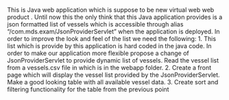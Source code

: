 
This is Java web application which is suppose to be new virtual web web product .
Until now this the only think that this Java application provides is a json 
formatted list of vessels which is accessible through alias 
 “/com.mds.exam/JsonProviderServlet” when the application is deployed. In order to 
 improve the look and feel of the list we need the following:
      1. This list which is provide by this application is hard coded in the java 
         code. In order to make our application more flexible propose a change of 
         JsonProviderServlet to provide dynamic list of vessels. Read the vessel 
         list from a vessels.csv file in which is in the webapp folder.
      2. Create a front page which will display the vessel list provided by the 
         JsonProviderServlet. Make a good looking table with all available vessel data.
      3. Create sort and filtering functionality for the table from the previous point